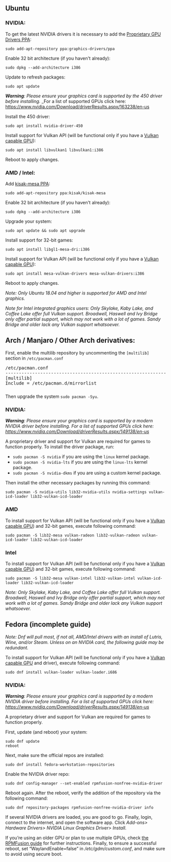 ﻿
## Ubuntu

### NVIDIA:

To get the latest NVIDIA drivers it is necessary to add the [Proprietary GPU Drivers PPA](https://launchpad.net/~graphics-drivers/+archive/ubuntu/ppa):

    sudo add-apt-repository ppa:graphics-drivers/ppa

Enable 32 bit architecture (if you haven't already):

    sudo dpkg --add-architecture i386 

Update to refresh packages:

    sudo apt update

_**Warning**: Please ensure your graphics card is supported by the 450 driver before installing._
_For a list of supported GPUs click here: https://www.nvidia.com/Download/driverResults.aspx/163238/en-us

Install the 450 driver:

    sudo apt install nvidia-driver-450

Install support for Vulkan API (will be functional only if you have a [Vulkan capable GPU](https://en.wikipedia.org/wiki/Vulkan_(API)#Compatibility)):

    sudo apt install libvulkan1 libvulkan1:i386

Reboot to apply changes.

### AMD / Intel:

Add [kisak-mesa PPA](https://launchpad.net/~kisak/+archive/ubuntu/kisak-mesa): 

    sudo add-apt-repository ppa:kisak/kisak-mesa

Enable 32 bit architecture (if you haven't already):

    sudo dpkg --add-architecture i386 

Upgrade your system:

    sudo apt update && sudo apt upgrade

Install support for 32-bit games:

    sudo apt install libgl1-mesa-dri:i386

Install support for Vulkan API (will be functional only if you have a [Vulkan capable GPU](https://en.wikipedia.org/wiki/Vulkan_(API)#Compatibility)):    

    sudo apt install mesa-vulkan-drivers mesa-vulkan-drivers:i386


Reboot to apply changes.

_Note: Only Ubuntu 18.04 and higher is supported for AMD and Intel graphics._

_Note for Intel integrated graphics users: Only Skylake, Kaby Lake, and Coffee Lake offer full Vulkan support. Broadwell, Haswell and Ivy Bridge only offer partial support, which may not work with a lot of games. Sandy Bridge and older lack any Vulkan support whatsoever._

## Arch / Manjaro / Other Arch derivatives:

First, enable the multilib repository by uncommenting the `[multilib]` section in `/etc/pacman.conf`

<pre style="margin-bottom: 0; border-bottom:none; padding-bottom:0.8em;">/etc/pacman.conf
--------------------------------------------------------------------------------------
[multilib]
Include = /etc/pacman.d/mirrorlist</pre>

Then upgrade the system `sudo pacman -Syu`.

### NVIDIA:

_**Warning**: Please ensure your graphics card is supported by a modern NVIDIA driver before installing._
_For a list of supported GPUs click here: https://www.nvidia.com/Download/driverResults.aspx/149138/en-us_

A proprietary driver and support for Vulkan are required for games to function properly. To install the driver package, run:

* `sudo pacman -S nvidia` if you are using the `linux` kernel package.
* `sudo pacman -S nvidia-lts` if you are using the `linux-lts` kernel package.
* `sudo pacman -S nvidia-dkms` if you are using a custom kernel package.

Then install the other necessary packages by running this command:

    sudo pacman -S nvidia-utils lib32-nvidia-utils nvidia-settings vulkan-icd-loader lib32-vulkan-icd-loader

### AMD

To install support for Vulkan API  (will be functional only if you have a [Vulkan capable GPU](https://en.wikipedia.org/wiki/Vulkan_(API)#Compatibility)) and 32-bit games, execute following command:

    sudo pacman -S lib32-mesa vulkan-radeon lib32-vulkan-radeon vulkan-icd-loader lib32-vulkan-icd-loader

### Intel

To install support for Vulkan API  (will be functional only if you have a [Vulkan capable GPU](https://en.wikipedia.org/wiki/Vulkan_(API)#Compatibility)) and 32-bit games, execute following command:

    sudo pacman -S lib32-mesa vulkan-intel lib32-vulkan-intel vulkan-icd-loader lib32-vulkan-icd-loader

_Note: Only Skylake, Kaby Lake, and Coffee Lake offer full Vulkan support. Broadwell, Haswell and Ivy Bridge only offer partial support, which may not work with a lot of games. Sandy Bridge and older lack any Vulkan support whatsoever._

## Fedora (incomplete guide)
*Note: Dnf will pull most, if not all, AMD/Intel drivers with an install of Lutris, Wine, and/or Steam. Unless on an NVIDIA card, the following guide may be redundant.*

To install support for Vulkan API (will be functional only if you have a [Vulkan capable GPU](https://en.wikipedia.org/wiki/Vulkan_(API)#Compatibility) and driver), execute following command:

    sudo dnf install vulkan-loader vulkan-loader.i686

### NVIDIA:

_**Warning**: Please ensure your graphics card is supported by a modern NVIDIA driver before installing._
_For a list of supported GPUs click here: https://www.nvidia.com/Download/driverResults.aspx/149138/en-us_

A proprietary driver and support for Vulkan are required for games to function properly.  

First, update (and reboot) your system:

    sudo dnf update
    reboot
Next, make sure the official repos are installed:

    sudo dnf install fedora-workstation-repositories
Enable the NVIDIA driver repo:

    sudo dnf config-manager --set-enabled rpmfusion-nonfree-nvidia-driver
Reboot again.
After the reboot, verify the addition of the repository via the following command:

    sudo dnf repository-packages rpmfusion-nonfree-nvidia-driver info
If several NVIDIA drivers are loaded, you are good to go. Finally, login, connect to the internet, and open the software app. Click _Add-ons> Hardware Drivers> NVIDIA Linux Graphics Driver> Install._

If you’re using an older GPU or plan to use multiple GPUs, check  [the RPMFusion guide](https://rpmfusion.org/Howto/NVIDIA?highlight=%28CategoryHowto%29)  for further instructions. Finally, to ensure a successful reboot, set “WaylandEnable=false” in  _/etc/gdm/custom.conf_, and make sure to avoid using secure boot.
